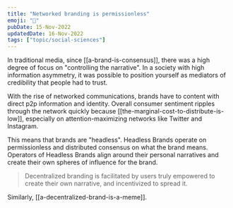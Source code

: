 ```yaml
---
title: "Networked branding is permissionless"
emoji: "🤫"
pubDate: 15-Nov-2022
updatedDate: 16-Nov-2022
tags: ["topic/social-sciences"]
---
```


In traditional media, since [[a-brand-is-consensus]], there was a high degree of focus on "controlling the narrative". In a society with high information asymmetry, it was possible to position yourself as mediators of credibility that people had to trust.

With the rise of networked communications, brands have to content with direct p2p information and identity. Overall consumer sentiment ripples through the network quickly because [[the-marginal-cost-to-distribute-is-low]], especially on attention-maximizing networks like Twitter and Instagram.

This means that brands are "headless". Headless Brands operate on permissionless and distributed consensus on what the brand means. Operators of Headless Brands align around their personal narratives and create their own spheres of influence for the brand.

>Decentralized branding is facilitated by users truly empowered to create their own narrative, and incentivized to spread it.

Similarly, [[a-decentralized-brand-is-a-meme]].